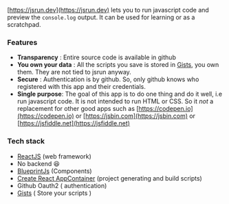 

[https://jsrun.dev](https://jsrun.dev) lets you to run javascript code and preview the `console.log` output. It can be used for learning or as a scratchpad. 

### Features

* **Transparency** : Entire source code is available in github
* **You own your data** : All the scripts you save is stored in [Gists](https://gists.github.com), you own them. They are not tied to jsrun anyway.
* **Secure** : Authentication is by github. So, only github knows who registered with this app and their credentials. 
* **Single purpose**: The goal of this app is to do one thing and do it well, i.e run javascript code. It is not intended to run HTML or CSS. So it *not* a replacement for other good apps such as [https://codepen.io](https://codepen.io) or [https://jsbin.com](https://jsbin.com) or [https://jsfiddle.net](https://jsfiddle.net)

### Tech stack 

* [ReactJS](https://reactjs.org/) (web framework)
* No backend 😆
* [BlueprintJs](https://blueprintjs.com/) (Components) 
* [Create React AppContainer](https://github.com/facebook/create-react-app) (project generating and build scripts) 
* Github Oauth2 ( authentication) 
* [Gists](https://gists.github.com) ( Store your scripts ) 
